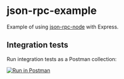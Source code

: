 # json-rpc-example

Example of using [json-rpc-node](https://github.com/alekic/json-rpc-node) with Express.

## Integration tests

Run integration tests as a Postman collection:

[![Run in Postman](https://run.pstmn.io/button.svg)](https://app.getpostman.com/run-collection/16702702-65bd7d34-0b89-454c-a892-e2c8a52d41f4?action=collection%2Ffork&collection-url=entityId%3D16702702-65bd7d34-0b89-454c-a892-e2c8a52d41f4%26entityType%3Dcollection%26workspaceId%3D0d95a405-ccd6-4446-99ca-f0e434586220#?env%5BJSON-RPC%20Example%20Development%20Environment%5D=W3sia2V5IjoidXJsIiwidmFsdWUiOiJodHRwOi8vbG9jYWxob3N0OjMwMDAiLCJlbmFibGVkIjp0cnVlfV0=)

